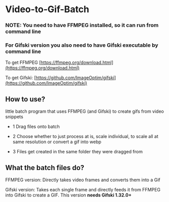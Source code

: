 # Video-to-Gif-Batch
 
### NOTE: You need to have FFMPEG installed, so it can run from command line

### For Gifski version you also need to have Gifski executable by command line
To get FFMPEG [https://ffmpeg.org/download.html](https://ffmpeg.org/download.html)

To get Gifski: [https://github.com/ImageOptim/gifski](https://github.com/ImageOptim/gifski)
 
 
 ## How to use?
 
 little batch program that uses FFMPEG (and Gifski) to create gifs from video snippets
 
 * 1 Drag files onto batch
 
 * 2 Choose whether to just process at is, scale individual, to scale all at same resolution or convert a gif into webp
 
 * 3 Files get created in the same folder they were dragged from


## What the batch files do?

FFMPEG version: Directly takes video frames and converts them into a Gif

Gifski version: Takes each single frame and directly feeds it from FFMPEG into Gifski to create a GIF. This version **needs Gifski 1.32.0+**


